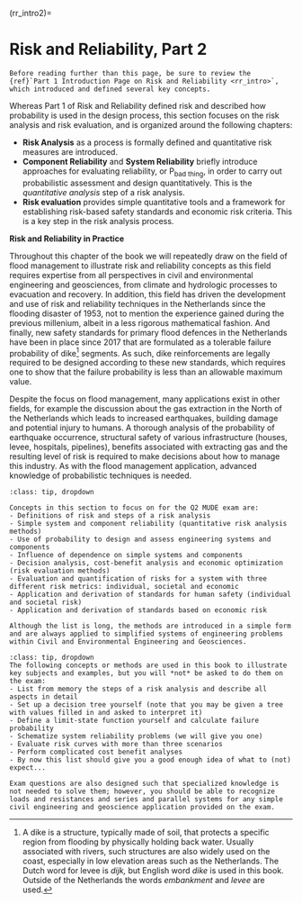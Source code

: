 (rr_intro2)=
# Risk and Reliability, Part 2 

```{note}
Before reading further than this page, be sure to review the {ref}`Part 1 Introduction Page on Risk and Reliability <rr_intro>`, which introduced and defined several key concepts.
```

Whereas Part 1 of Risk and Reliability defined risk and described how probability is used in the design process, this section focuses on the risk analysis and risk evaluation, and is organized around the following chapters: 

- **Risk Analysis** as a process is formally defined and quantitative risk measures are introduced.
- **Component Reliability** and **System Reliability** briefly introduce approaches for evaluating reliability, or $\text{P}_\text{bad thing}$, in order to carry out probabilistic assessment and design quantitatively. This is the *quantitative analysis* step of a risk analysis.
- **Risk evaluation** provides simple quantitative tools and a framework for establishing risk-based safety standards and economic risk criteria. This is a key step in the risk analysis process.

**Risk and Reliability in Practice**

Throughout this chapter of the book we will repeatedly draw on the field of flood management to illustrate risk and reliability concepts as this field requires expertise from all perspectives in civil and environmental engineering and geosciences, from climate and hydrologic processes to evacuation and recovery. In addition, this field has driven the development and use of risk and reliability techniques in the Netherlands since the flooding disaster of 1953, not to mention the experience gained during the previous millenium, albeit in a less rigorous mathematical fashion. And finally, new safety standards for primary flood defences in the Netherlands have been in place since 2017 that are formulated as a tolerable failure probability of dike[^dike] segments. As such, dike reinforcements are legally required to be designed according to these new standards, which requires one to show that the failure probability is less than an allowable maximum value.

Despite the focus on flood management, many applications exist in other fields, for example the discussion about the gas extraction in the North of the Netherlands which leads to increased earthquakes, building damage and potential injury to humans. A thorough analysis of the probability of earthquake occurrence, structural safety of various infrastructure (houses, levee, hospitals, pipelines), benefits associated with extracting gas and the resulting level of risk is required to make decisions about how to manage this industry. As with the flood management application, advanced knowledge of probabilistic techniques is needed. 


```{admonition} MUDE exam information
:class: tip, dropdown

Concepts in this section to focus on for the Q2 MUDE exam are:
- Definitions of risk and steps of a risk analysis
- Simple system and component reliability (quantitative risk analysis methods)
- Use of probability to design and assess engineering systems and components
- Influence of dependence on simple systems and components
- Decision analysis, cost-benefit analysis and economic optimization (risk evaluation methods)
- Evaluation and quantification of risks for a system with three different risk metrics: individual, societal and economic
- Application and derivation of standards for human safety (individual and societal risk)
- Application and derivation of standards based on economic risk

Although the list is long, the methods are introduced in a simple form and are always applied to simplified systems of engineering problems within Civil and Environmental Engineering and Geosciences.
```

```{admonition} MUDE not-on-the-exam information
:class: tip, dropdown
The following concepts or methods are used in this book to illustrate key subjects and examples, but you will *not* be asked to do them on the exam:
- List from memory the steps of a risk analysis and describe all aspects in detail
- Set up a decision tree yourself (note that you may be given a tree with values filled in and asked to interpret it)
- Define a limit-state function yourself and calculate failure probability
- Schematize system reliability problems (we will give you one)
- Evaluate risk curves with more than three scenarios
- Perform complicated cost benefit analyses
- By now this list should give you a good enough idea of what to (not) expect...

Exam questions are also designed such that specialized knowledge is not needed to solve them; however, you should be able to recognize loads and resistances and series and parallel systems for any simple civil engineering and geoscience application provided on the exam.
```

[^dike]: A dike is a structure, typically made of soil, that protects a specific region from flooding by physically holding back water. Usually associated with rivers, such structures are also widely used on the coast, especially in low elevation areas such as the Netherlands. The Dutch word for levee is *dijk,* but English word *dike* is used in this book. Outside of the Netherlands the words *embankment* and *levee* are used.